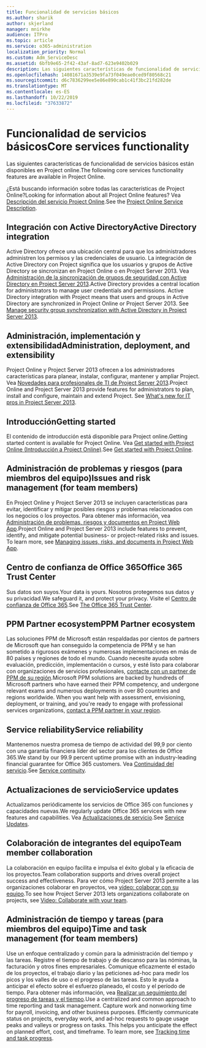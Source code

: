 ```yaml
---
title: Funcionalidad de servicios básicos
ms.author: sharik
author: skjerland
manager: mnirkhe
audience: ITPro
ms.topic: article
ms.service: o365-administration
localization_priority: Normal
ms.custom: Adm_ServiceDesc
ms.assetid: 6bfb9e65-2f42-43af-8ad7-623e9402b029
description: Las siguientes características de funcionalidad de servicios básicos están disponibles en Project online.
ms.openlocfilehash: 14081671a3539e9fa73f049eae0ced9f80568c21
ms.sourcegitcommit: d6c7836299ee5e86e890cab1c41f3bc21fd282de
ms.translationtype: MT
ms.contentlocale: es-ES
ms.lasthandoff: 10/22/2019
ms.locfileid: "37633872"
---
```

# <a name="core-services-functionality"></a><span data-ttu-id="71d5a-103">Funcionalidad de servicios básicos</span><span class="sxs-lookup"><span data-stu-id="71d5a-103">Core services functionality</span></span>

<span data-ttu-id="71d5a-104">Las siguientes características de funcionalidad de servicios básicos están disponibles en Project online.</span><span class="sxs-lookup"><span data-stu-id="71d5a-104">The following core services functionality features are available in Project Online.</span></span>
  
<span data-ttu-id="71d5a-105">¿Está buscando información sobre todas las características de Project Online?</span><span class="sxs-lookup"><span data-stu-id="71d5a-105">Looking for information about all Project Online features?</span></span> <span data-ttu-id="71d5a-106">Vea [Descripción del servicio Project Online](project-online-service-description.md).</span><span class="sxs-lookup"><span data-stu-id="71d5a-106">See the [Project Online Service Description](project-online-service-description.md).</span></span>
  
## <a name="active-directory-integration"></a><span data-ttu-id="71d5a-107">Integración con Active Directory</span><span class="sxs-lookup"><span data-stu-id="71d5a-107">Active Directory integration</span></span>

<span data-ttu-id="71d5a-p102">Active Directory ofrece una ubicación central para que los administradores administren los permisos y las credenciales de usuario. La integración de Active Directory con Project significa que los usuarios y grupos de Active Directory se sincronizan en Project Online o en Project Server 2013. Vea [Administración de la sincronización de grupos de seguridad con Active Directory en Project Server 2013](https://go.microsoft.com/fwlink/p/?LinkId=402631).</span><span class="sxs-lookup"><span data-stu-id="71d5a-p102">Active Directory provides a central location for administrators to manage user credentials and permissions. Active Directory integration with Project means that users and groups in Active Directory are synchronized in Project Online or Project Server 2013. See [Manage security group synchronization with Active Directory in Project Server 2013](https://go.microsoft.com/fwlink/p/?LinkId=402631).</span></span>
  
## <a name="administration-deployment-and-extensibility"></a><span data-ttu-id="71d5a-111">Administración, implementación y extensibilidad</span><span class="sxs-lookup"><span data-stu-id="71d5a-111">Administration, deployment, and extensibility</span></span>

<span data-ttu-id="71d5a-p103">Project Online y Project Server 2013 ofrecen a los administradores características para planear, instalar, configurar, mantener y ampliar Project. Vea [Novedades para profesionales de TI de Project Server 2013](https://go.microsoft.com/fwlink/p/?LinkId=272017).</span><span class="sxs-lookup"><span data-stu-id="71d5a-p103">Project Online and Project Server 2013 provide features for administrators to plan, install and configure, maintain and extend Project. See [What's new for IT pros in Project Server 2013](https://go.microsoft.com/fwlink/p/?LinkId=272017).</span></span>
  
## <a name="getting-started"></a><span data-ttu-id="71d5a-114">Introducción</span><span class="sxs-lookup"><span data-stu-id="71d5a-114">Getting started</span></span>

<span data-ttu-id="71d5a-115">El contenido de introducción está disponible para Project online.</span><span class="sxs-lookup"><span data-stu-id="71d5a-115">Getting started content is available for Project Online.</span></span> <span data-ttu-id="71d5a-116">Vea [Get started with Project Online (Introducción a Project Online)](https://support.office.com/en-us/article/Get-started-with-Project-Online-E3E5F64F-ADA5-4F9D-A578-130B2D4E5F11?ui=en-US&amp;rs=en-US&amp;ad=US).</span><span class="sxs-lookup"><span data-stu-id="71d5a-116">See [Get started with Project Online](https://support.office.com/en-us/article/Get-started-with-Project-Online-E3E5F64F-ADA5-4F9D-A578-130B2D4E5F11?ui=en-US&amp;rs=en-US&amp;ad=US).</span></span>
  
## <a name="issues-and-risk-management-for-team-members"></a><span data-ttu-id="71d5a-117">Administración de problemas y riesgos (para miembros del equipo)</span><span class="sxs-lookup"><span data-stu-id="71d5a-117">Issues and risk management (for team members)</span></span>

<span data-ttu-id="71d5a-p105">En Project Online y Project Server 2013 se incluyen características para evitar, identificar y mitigar posibles riesgos y problemas relacionados con los negocios o los proyectos. Para obtener más información, vea [Administración de problemas, riesgos y documentos en Project Web App](https://go.microsoft.com/fwlink/?LinkId=402634).</span><span class="sxs-lookup"><span data-stu-id="71d5a-p105">Project Online and Project Server 2013 include features to prevent, identify, and mitigate potential business- or project-related risks and issues. To learn more, see [Managing issues, risks, and documents in Project Web App](https://go.microsoft.com/fwlink/?LinkId=402634).</span></span>
  
## <a name="office-365-trust-center"></a><span data-ttu-id="71d5a-120">Centro de confianza de Office 365</span><span class="sxs-lookup"><span data-stu-id="71d5a-120">Office 365 Trust Center</span></span>

<span data-ttu-id="71d5a-121">Sus datos son suyos.</span><span class="sxs-lookup"><span data-stu-id="71d5a-121">Your data is yours.</span></span> <span data-ttu-id="71d5a-122">Nosotros protegemos sus datos y su privacidad.</span><span class="sxs-lookup"><span data-stu-id="71d5a-122">We safeguard it, and protect your privacy.</span></span> <span data-ttu-id="71d5a-123">Visite el [Centro de confianza de Office 365](https://go.microsoft.com/fwlink/?LinkId=402637).</span><span class="sxs-lookup"><span data-stu-id="71d5a-123">See [The Office 365 Trust Center](https://go.microsoft.com/fwlink/?LinkId=402637).</span></span>
  
## <a name="ppm-partner-ecosystem"></a><span data-ttu-id="71d5a-124">PPM Partner ecosystem</span><span class="sxs-lookup"><span data-stu-id="71d5a-124">PPM Partner ecosystem</span></span>

<span data-ttu-id="71d5a-p107">Las soluciones PPM de Microsoft están respaldadas por cientos de partners de Microsoft que han conseguido la competencia de PPM y se han sometido a rigurosos exámenes y numerosas implementaciones en más de 80 países y regiones de todo el mundo. Cuando necesite ayuda sobre evaluación, predicción, implementación o cursos, y esté listo para colaborar con organizaciones de servicios profesionales, [contacte con un partner de PPM de su región](https://go.microsoft.com/fwlink/p/?LinkId=272646).</span><span class="sxs-lookup"><span data-stu-id="71d5a-p107">Microsoft PPM solutions are backed by hundreds of Microsoft partners who have earned their PPM competency, and undergone relevant exams and numerous deployments in over 80 countries and regions worldwide. When you want help with assessment, envisioning, deployment, or training, and you're ready to engage with professional services organizations, [contact a PPM partner in your region](https://go.microsoft.com/fwlink/p/?LinkId=272646).</span></span>
  
## <a name="service-reliability"></a><span data-ttu-id="71d5a-127">Service reliability</span><span class="sxs-lookup"><span data-stu-id="71d5a-127">Service reliability</span></span>

<span data-ttu-id="71d5a-128">Mantenemos nuestra promesa de tiempo de actividad del 99,9 por ciento con una garantía financiera líder del sector para los clientes de Office 365.</span><span class="sxs-lookup"><span data-stu-id="71d5a-128">We stand by our 99.9 percent uptime promise with an industry-leading financial guarantee for Office 365 customers.</span></span> <span data-ttu-id="71d5a-129">Vea [Continuidad del servicio](https://go.microsoft.com/fwlink/?LinkId=402653).</span><span class="sxs-lookup"><span data-stu-id="71d5a-129">See [Service continuity](https://go.microsoft.com/fwlink/?LinkId=402653).</span></span>
  
## <a name="service-updates"></a><span data-ttu-id="71d5a-130">Actualizaciones de servicio</span><span class="sxs-lookup"><span data-stu-id="71d5a-130">Service updates</span></span>

<span data-ttu-id="71d5a-131">Actualizamos periódicamente los servicios de Office 365 con funciones y capacidades nuevas.</span><span class="sxs-lookup"><span data-stu-id="71d5a-131">We regularly update Office 365 services with new features and capabilities.</span></span> <span data-ttu-id="71d5a-132">Vea [Actualizaciones de servicio](../office-365-platform-service-description/service-updates.md).</span><span class="sxs-lookup"><span data-stu-id="71d5a-132">See [Service Updates](../office-365-platform-service-description/service-updates.md).</span></span>
  
## <a name="team-member-collaboration"></a><span data-ttu-id="71d5a-133">Colaboración de integrantes del equipo</span><span class="sxs-lookup"><span data-stu-id="71d5a-133">Team member collaboration</span></span>

<span data-ttu-id="71d5a-134">La colaboración en equipo facilita e impulsa el éxito global y la eficacia de los proyectos.</span><span class="sxs-lookup"><span data-stu-id="71d5a-134">Team collaboration supports and drives overall project success and effectiveness.</span></span> <span data-ttu-id="71d5a-135">Para ver cómo Project Server 2013 permite a las organizaciones colaborar en proyectos, vea [vídeo: colaborar con su equipo](https://go.microsoft.com/fwlink/?LinkId=402628).</span><span class="sxs-lookup"><span data-stu-id="71d5a-135">To see how Project Server 2013 lets organizations collaborate on projects, see [Video: Collaborate with your team](https://go.microsoft.com/fwlink/?LinkId=402628).</span></span>
  
## <a name="time-and-task-management-for-team-members"></a><span data-ttu-id="71d5a-136">Administración de tiempo y tareas (para miembros del equipo)</span><span class="sxs-lookup"><span data-stu-id="71d5a-136">Time and task management (for team members)</span></span>

<span data-ttu-id="71d5a-p111">Use un enfoque centralizado y común para la administración del tiempo y las tareas. Registre el tiempo de trabajo y de descanso para las nóminas, la facturación y otros fines empresariales. Comunique eficazmente el estado de los proyectos, el trabajo diario y las peticiones ad-hoc para medir los picos y los valles de uso o el progreso de las tareas. Esto le ayuda a anticipar el efecto sobre el esfuerzo planeado, el costo y el período de tiempo. Para obtener más información, vea [Realizar un seguimiento del progreso de tareas y el tiempo](https://go.microsoft.com/fwlink/p/?LinkId=271321).</span><span class="sxs-lookup"><span data-stu-id="71d5a-p111">Use a centralized and common approach to time reporting and task management. Capture work and nonworking time for payroll, invoicing, and other business purposes. Efficiently communicate status on projects, everyday work, and ad-hoc requests to gauge usage peaks and valleys or progress on tasks. This helps you anticipate the effect on planned effort, cost, and timeframe. To learn more, see [Tracking time and task progress](https://go.microsoft.com/fwlink/p/?LinkId=271321).</span></span>
  